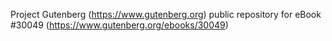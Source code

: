 Project Gutenberg (https://www.gutenberg.org) public repository for eBook #30049 (https://www.gutenberg.org/ebooks/30049)

